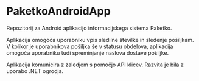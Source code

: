 # PaketkoAndroidApp

Repozitorij za Android aplikacijo informacijskega sistema Paketko.

Aplikacija omogoča uporabniku vpis sledilne številke in sledenje pošiljkam. V kolikor je uporabnikova pošiljka še v statusu obdelova, aplikacija omogoča uporabniku tudi spreminjanje naslova dostave pošiljke.

Aplikacija komunicira z zaledjem s pomočjo API klicev. Razvita je bila z uporabo .NET ogrodja.
